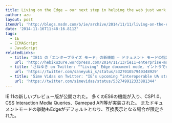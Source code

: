 ```yaml
---
title: Living on the Edge – our next step in helping the web just work - IEBlog - Site Home - MSDN Blogs
author: azu
layout: post
itemUrl: 'http://blogs.msdn.com/b/ie/archive/2014/11/11/living-on-the-edge-our-next-step-in-interoperability.aspx'
date: '2014-11-16T11:48:16.811Z'
tags:
  - IE
  - ECMAScript
  - JavaScript
relatedLinks:
  - title: "IE11 の「エンタープライズ モード」の新機能 – ドキュメント モードの指定 | Hebikuzure's Tech Memo"
    url: 'http://hebikuzure.wordpress.com/2014/11/13/ie11-enterprise-mode-improvement/'
  - title: 'さねゆき on Twitter: ""Living" Edge document mode, イントラでenterpriseモード使ってれば互換性リストで動作確保. Webには最新機能ガンガン入れてくよ. 古いIEへのフォールバックコード無視するUA文字列にするよ. http://t.co/5OBcP6la3J"'
    url: 'https://twitter.com/saneyuki_s/status/532701057940348929'
  - title: 'Šime Vidas on Twitter: "IE’s upcoming “interoperable UA string”. (Context: http://t.co/W0LeK8GCLe.) http://t.co/VsY2VgEe8Y"'
    url: 'https://twitter.com/simevidas/status/532749912333881344'
---
```

IE 11の新しいプレビュー版が公開された。
多くのES6の機能が入り、CSP1.0、CSS Interaction Media Queries、Gamepad API等が実装された。
またドキュメントモードの挙動もEdgeがデフォルトとなり、互換表示となる場合が限定された。
